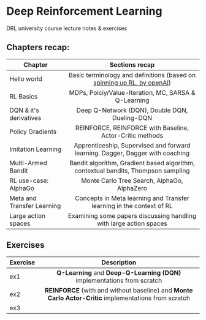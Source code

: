 # Deep Reinforcement Learning
 DRL university course lecture notes & exercises
 ## Chapters recap:
| Chapter                    |   Sections recap                                                                   | 
| ---------------------------|:----------------------------------------------------------------------------------:|
| Hello world                |  Basic terminology and definitions (based on [spinning up RL, by openAI](https://spinningup.openai.com/en/latest/spinningup/rl_intro.html))|
| RL Basics                  |      MDPs, Polciy/Value-Iteration, MC, SARSA & Q-Learning                          |
| DQN & it's derivatives     |      Deep Q-Network (DQN), Double DQN, Dueling-DQN                                 |  
| Policy Gradients           | REINFORCE, REINFORCE with Baseline, Actor-Critic methods                           |  
| Imitation Learning         | Apprenticeship, Supervised and forward learning. Dagger, Dagger with coaching      |  
| Multi-Armed Bandit         | Bandit algorithm, Gradient based algorithm, contextual bandits, Thompson sampling  |   
| RL use-case: AlphaGo       | Monte Carlo Tree Search, AlphaGo, AlphaZero                                        |   
| Meta and Transfer Learning | Concepts in Meta learning and Transfer learning in the context of RL               |   
| Large action spaces        | Examining some papers discussing handling with large action spaces                 |   



 
## Exercises
| Exercise              |   Description                                                                                             |
| ----------------------|:---------------------------------------------------------------------------------------------------------:|
| ex1                   |  **Q-Learning** and **Deep-Q-Learning (DQN)** implementations from scratch                                |
| ex2                   |   **REINFORCE** (with and without baseline) and **Monte Carlo Actor-Critic** implementations from scratch |
| ex3                   |                                                                                                           |  
